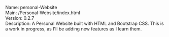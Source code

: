Name: personal-Website <br>
Main: /Personal-Website/index.html <br>
Version: 0.2.7 <br>
Description: A Personal Website built with HTML and Bootstrap CSS. This is a work in progress, as I'll be adding new features as I learn them.
